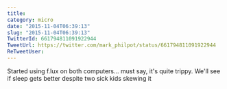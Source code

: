 ```yaml
---
title: 
category: micro
date: "2015-11-04T06:39:13"
slug: "2015-11-04T06:39:13"
TwitterId: 661794811091922944
TweetUrl: https://twitter.com/mark_philpot/status/661794811091922944
ReTweetUser: 
---
```


Started using f.lux on both computers... must say, it's quite trippy. We'll see if sleep gets better despite two sick kids skewing it